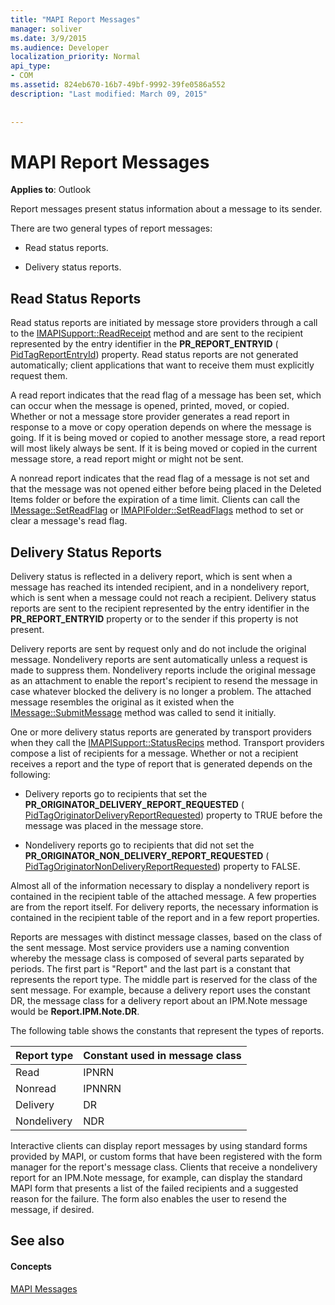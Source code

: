 ```yaml
---
title: "MAPI Report Messages"
manager: soliver
ms.date: 3/9/2015
ms.audience: Developer
localization_priority: Normal
api_type:
- COM
ms.assetid: 824eb670-16b7-49bf-9992-39fe0586a552
description: "Last modified: March 09, 2015"
 
 
---
```


# MAPI Report Messages

  
  
**Applies to**: Outlook 
  
Report messages present status information about a message to its sender.
  
There are two general types of report messages:
  
- Read status reports.
    
- Delivery status reports.
    
## Read Status Reports

Read status reports are initiated by message store providers through a call to the [IMAPISupport::ReadReceipt](imapisupport-readreceipt.md) method and are sent to the recipient represented by the entry identifier in the **PR_REPORT_ENTRYID** ( [PidTagReportEntryId](pidtagreportentryid-canonical-property.md)) property. Read status reports are not generated automatically; client applications that want to receive them must explicitly request them.
  
A read report indicates that the read flag of a message has been set, which can occur when the message is opened, printed, moved, or copied. Whether or not a message store provider generates a read report in response to a move or copy operation depends on where the message is going. If it is being moved or copied to another message store, a read report will most likely always be sent. If it is being moved or copied in the current message store, a read report might or might not be sent. 
  
A nonread report indicates that the read flag of a message is not set and that the message was not opened either before being placed in the Deleted Items folder or before the expiration of a time limit. Clients can call the [IMessage::SetReadFlag](imessage-setreadflag.md) or [IMAPIFolder::SetReadFlags](imapifolder-setreadflags.md) method to set or clear a message's read flag. 
  
## Delivery Status Reports

Delivery status is reflected in a delivery report, which is sent when a message has reached its intended recipient, and in a nondelivery report, which is sent when a message could not reach a recipient. Delivery status reports are sent to the recipient represented by the entry identifier in the **PR_REPORT_ENTRYID** property or to the sender if this property is not present. 
  
Delivery reports are sent by request only and do not include the original message. Nondelivery reports are sent automatically unless a request is made to suppress them. Nondelivery reports include the original message as an attachment to enable the report's recipient to resend the message in case whatever blocked the delivery is no longer a problem. The attached message resembles the original as it existed when the [IMessage::SubmitMessage](imessage-submitmessage.md) method was called to send it initially. 
  
One or more delivery status reports are generated by transport providers when they call the [IMAPISupport::StatusRecips](imapisupport-statusrecips.md) method. Transport providers compose a list of recipients for a message. Whether or not a recipient receives a report and the type of report that is generated depends on the following: 
  
- Delivery reports go to recipients that set the **PR_ORIGINATOR_DELIVERY_REPORT_REQUESTED** ( [PidTagOriginatorDeliveryReportRequested](pidtagoriginatordeliveryreportrequested-canonical-property.md)) property to TRUE before the message was placed in the message store.
    
- Nondelivery reports go to recipients that did not set the **PR_ORIGINATOR_NON_DELIVERY_REPORT_REQUESTED** ( [PidTagOriginatorNonDeliveryReportRequested](pidtagoriginatornondeliveryreportrequested-canonical-property.md)) property to FALSE. 
    
Almost all of the information necessary to display a nondelivery report is contained in the recipient table of the attached message. A few properties are from the report itself. For delivery reports, the necessary information is contained in the recipient table of the report and in a few report properties. 
  
Reports are messages with distinct message classes, based on the class of the sent message. Most service providers use a naming convention whereby the message class is composed of several parts separated by periods. The first part is "Report" and the last part is a constant that represents the report type. The middle part is reserved for the class of the sent message. For example, because a delivery report uses the constant DR, the message class for a delivery report about an IPM.Note message would be **Report.IPM.Note.DR**.
  
The following table shows the constants that represent the types of reports.
  
|**Report type**|**Constant used in message class**|
|:-----|:-----|
|Read  <br/> |IPNRN  <br/> |
|Nonread  <br/> |IPNNRN  <br/> |
|Delivery  <br/> |DR  <br/> |
|Nondelivery  <br/> |NDR  <br/> |
   
Interactive clients can display report messages by using standard forms provided by MAPI, or custom forms that have been registered with the form manager for the report's message class. Clients that receive a nondelivery report for an IPM.Note message, for example, can display the standard MAPI form that presents a list of the failed recipients and a suggested reason for the failure. The form also enables the user to resend the message, if desired. 
  
## See also

#### Concepts

[MAPI Messages](mapi-messages.md)

